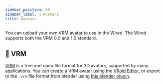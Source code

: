```yaml
---
sidebar_position: 50
sidebar_label: 💃 Avatars
title: Avatars
---
```


You can upload your own VRM avatar to use in the Wired. The Wired supports both the VRM 0.0 and 1.0 standard.

## 🤔 VRM

[VRM](https://vrm.dev/) is a free and open file format for 3D avatars, supported by many applications. You can create a VRM avatar using the [VRoid Editor](https://vroid.com/editor/en), or export to the `.vrm` file format from blender using [this blender plugin](https://github.com/saturday06/VRM_Addon_for_Blender).
